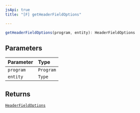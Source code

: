 ```yaml
---
jsApi: true
title: "[F] getHeaderFieldOptions"

---
```

```ts
getHeaderFieldOptions(program, entity): HeaderFieldOptions
```

## Parameters

| Parameter | Type |
| :------ | :------ |
| `program` | `Program` |
| `entity` | `Type` |

## Returns

[`HeaderFieldOptions`](../interfaces/HeaderFieldOptions.md)
